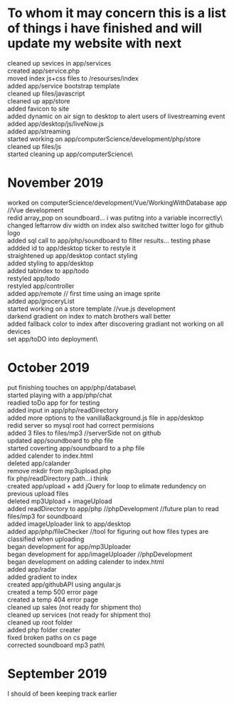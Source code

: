 # To whom it may concern this is a list of things i have finished and will update my website with next

cleaned up sevices in app/services\
created app/service.php\
moved index js+css files to /resourses/index\
added app/service bootstrap template\
cleaned up files/javascript\
cleaned up app/store\
added favicon to site\
added dynamic on air sign to desktop to alert users of livestreaming event\
added app/desktop/js/liveNow.js\
added app/streaming\
started working on app/computerScience/development/php/store\
cleaned up files/js\
started cleaning up app/computerScience\

# November 2019

worked on computerScience/development/Vue/WorkingWithDatabase app  //Vue development\
redid array_pop on soundboard... i was putitng into a variable incorrectly\ 
changed leftarrow div width on index also switched twitter logo for github logo\
added sql call to app/php/soundboard to filter results... testing phase\
addded id to app/desktop ticker to restyle it\
straightened up app/desktop contact styling\
added styling to app/desktop\
added tabindex to app/todo\
restyled app/todo\
restyled app/controller\
added app/remote   // first time using an image sprite\
added app/groceryList\
started working on a store template //vue.js development\
darkend gradient on index to match brothers wall better\
added fallback color to index after discovering gradiant not working on all devices\
set app/toDO into deployment\

# October 2019

put finishing touches on app/php/database\  
started playing with a app/php/chat\
readied toDo app for for testing\
added input in app/php/readDirectory\
added more options to the vanillaBackground.js file in app/desktop\
redid server so mysql root had correct permisions\
added 3 files to files/mp3  //serverSide not on github\
updated app/soundboard to  php file\
started coverting app/soundboard to a php file\
added calender to index.html\
deleted app/calander\
remove mkdir from mp3upload.php\
fix php/readDirectory path...i think\
created app/upload + add jQuery for loop to elimate redundency on previous upload files\
deleted mp3Upload + imageUpload\
added readDirectory to app/php //phpDevelopment //future plan to read files/mp3 for soundboard\
added imageUploader link to app/desktop\
added app/php/fileChecker //tool for figuring out how files types are classified when uploading\
began development for app/mp3Uploader\
began development for app/imageUploader   //phpDevelopment\
began development on adding calender to index.html\
added app/radar\
added gradient to index\
created app/githubAPI using angular.js\
created a temp 500 error page\
created a temp 404 error page\
cleaned up sales (not ready for shipment tho)\
cleaned up services (not ready for shipment tho)\
cleaned up root folder\
added php folder creater\
fixed broken paths on cs page\
corrected soundboard mp3 path\
  
# September 2019

I should of been keeping track earlier
